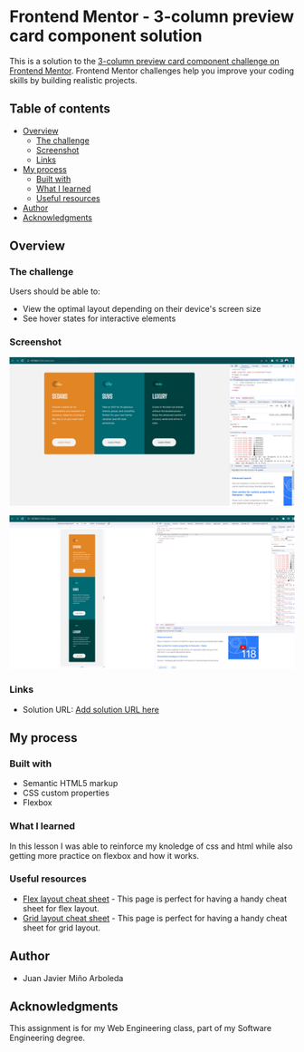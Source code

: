 # Frontend Mentor - 3-column preview card component solution

This is a solution to the [3-column preview card component challenge on Frontend Mentor](https://www.frontendmentor.io/challenges/3column-preview-card-component-pH92eAR2-). Frontend Mentor challenges help you improve your coding skills by building realistic projects. 

## Table of contents

- [Overview](#overview)
  - [The challenge](#the-challenge)
  - [Screenshot](#screenshot)
  - [Links](#links)
- [My process](#my-process)
  - [Built with](#built-with)
  - [What I learned](#what-i-learned)
  - [Useful resources](#useful-resources)
- [Author](#author)
- [Acknowledgments](#acknowledgments)


## Overview

### The challenge

Users should be able to:

- View the optimal layout depending on their device's screen size
- See hover states for interactive elements

### Screenshot

![Screenshot for page in landscape](https://github.com/juanjaviermino/BoxChallenge/blob/7d83ea9bb0dfb8a14ccaec37be5306b2e13f5a40/ss-box-challenge-1.png)

![Screenshot for page in portrait](https://github.com/juanjaviermino/BoxChallenge/blob/7d83ea9bb0dfb8a14ccaec37be5306b2e13f5a40/ss-box-challenge-2.png)

### Links

- Solution URL: [Add solution URL here](https://your-solution-url.com)

## My process

### Built with

- Semantic HTML5 markup
- CSS custom properties
- Flexbox

### What I learned

In this lesson I was able to reinforce my knoledge of css and html while also getting more practice on flexbox and how it works.


### Useful resources

- [Flex layout cheat sheet](https://flexbox.malven.co/) - This page is perfect for having a handy cheat sheet for flex layout. 
- [Grid layout cheat sheet](https://grid.malven.co/) - This page is perfect for having a handy cheat sheet for grid layout. 


## Author

- Juan Javier Miño Arboleda


## Acknowledgments

This assignment is for my Web Engineering class, part of my Software Engineering degree. 
